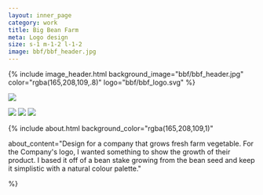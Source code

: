 ```yaml
---
layout: inner_page
category: work
title: Big Bean Farm
meta: Logo design 
size: s-1 m-1-2 l-1-2
image: bbf/bbf_header.jpg
---
```


{% include image_header.html background_image="bbf/bbf_header.jpg" color="rgba(165,208,109,.8)" logo="bbf/bbf_logo.svg" %}

<div class="s-1 m-2-3 l-2-3">
<a class="s-1 m-1 l-1" href="https://placeholder.com"><img src="http://via.placeholder.com/1700x1500"></a>

</div>

<div class="s-1 m-1-3 l-1-3">

<a class="s-1-3 m-1 l-1" href="https://placeholder.com"><img src="http://via.placeholder.com/1700x1500"></a>
<a class="s-1-3 m-1 l-1" href="https://placeholder.com"><img src="http://via.placeholder.com/1700x1500"></a>
<a class="s-1-3 m-1 l-1" href="https://placeholder.com"><img src="http://via.placeholder.com/1700x1500"></a>

</div>

{% include about.html background_color="rgba(165,208,109,1)" 

about_content="Design for a company that grows fresh farm vegetable. For the Company's logo, I wanted something to show the growth of their product. I based it off of a bean stake growing from the bean seed and keep it simplistic with a natural colour palette." 

%}

